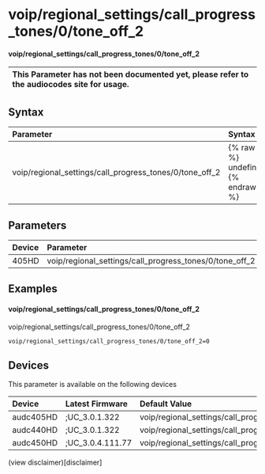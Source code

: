 ﻿---
description: voip/regional_settings/call_progress_tones/0/tone_off_2
search: false
---

# voip/regional_settings/call_progress_tones/0/tone_off_2

#### voip/regional_settings/call_progress_tones/0/tone_off_2


| This Parameter has not been documented yet, please refer to the audiocodes site for usage.  |
| :--- |

## Syntax
| Parameter | Syntax |
| :--- | :--- |
|voip/regional_settings/call_progress_tones/0/tone_off_2 | {% raw %} undefined {% endraw %} |

## Parameters
|Device|Parameter|value|Description|
|:---|:---|:---|:---|
| 405HD | voip/regional_settings/call_progress_tones/0/tone_off_2 |  |  |

## Examples
#### voip/regional_settings/call_progress_tones/0/tone_off_2

voip/regional_settings/call_progress_tones/0/tone_off_2

```
voip/regional_settings/call_progress_tones/0/tone_off_2=0
```

## Devices
This parameter is available on the following devices

| Device | Latest Firmware | Default Value |
|:---|:---|:---|
| audc405HD | ;UC_3.0.1.322 | voip/regional_settings/call_progress_tones/0/tone_off_2=0 
| audc440HD | ;UC_3.0.1.322 | voip/regional_settings/call_progress_tones/0/tone_off_2=0 
| audc450HD | ;UC_3.0.4.111.77 | voip/regional_settings/call_progress_tones/0/tone_off_2=0 

(view disclaimer)[disclaimer]
